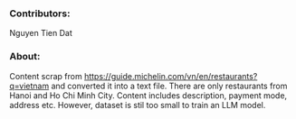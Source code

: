### **Contributors:**
Nguyen Tien Dat

### **About:**
Content scrap from https://guide.michelin.com/vn/en/restaurants?q=vietnam and converted it into a text file. There are only restaurants from Hanoi and Ho Chi Minh City. Content includes description, payment mode, address etc. However, dataset is stil too small to train an LLM model.
